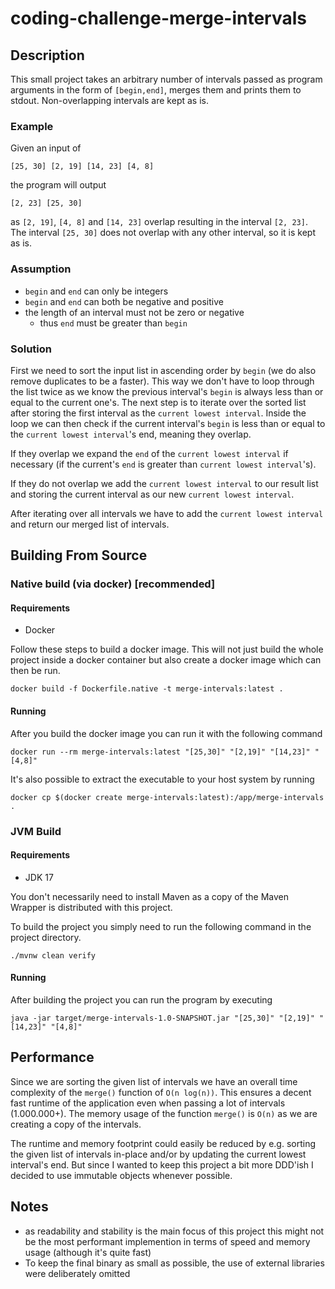 # coding-challenge-merge-intervals

## Description
This small project takes an arbitrary number of intervals passed as program arguments in the form of `[begin,end]`,
merges them and prints them to stdout. Non-overlapping intervals are kept as is.

### Example
Given an input of

```[25, 30] [2, 19] [14, 23] [4, 8]```

the program will output

```[2, 23] [25, 30]```

as ```[2, 19]```, ```[4, 8]``` and ```[14, 23]``` overlap resulting in the interval ```[2, 23]```.
The interval ```[25, 30]``` does not overlap with any other interval, so it is kept as is.

### Assumption
  * `begin` and `end` can only be integers
  * `begin` and `end` can both be negative and positive
  * the length of an interval must not be zero or negative
    * thus `end` must be greater than `begin`

### Solution
First we need to sort the input list in ascending order by `begin` (we do also remove duplicates to be a faster).
This way we don't have to loop through the list twice as we know the previous interval's `begin` is always
less than or equal to the current one's. The next step is to iterate over the sorted list after storing the first
interval as the `current lowest interval`. Inside the loop we can then check if the current interval's `begin` is less
than or equal to the `current lowest interval`'s end, meaning they overlap.

If they overlap we expand the `end` of the `current lowest interval` if necessary (if the current's `end` is greater
than `current lowest interval`'s).

If they do not overlap we add the `current lowest interval` to our result list and storing the current interval as our
new `current lowest interval`.

After iterating over all intervals we have to add the `current lowest interval` and return our merged list of intervals.

## Building From Source
### Native build (via docker) [recommended]
#### Requirements
* Docker

Follow these steps to build a docker image. This will not just build the whole project inside a docker container but
also create a docker image which can then be run. 

```shell
docker build -f Dockerfile.native -t merge-intervals:latest .
```

#### Running
After you build the docker image you can run it with the following command

```shell
docker run --rm merge-intervals:latest "[25,30]" "[2,19]" "[14,23]" "[4,8]"
```

It's also possible to extract the executable to your host system by running

```shell
docker cp $(docker create merge-intervals:latest):/app/merge-intervals .
```

### JVM Build 
#### Requirements
* JDK 17

You don't necessarily need to install Maven as a copy of the Maven Wrapper is distributed with this project.

To build the project you simply need to run the following command in the project directory.
  ```shell
  ./mvnw clean verify
  ```

#### Running
After building the project you can run the program by executing

  ```shell
  java -jar target/merge-intervals-1.0-SNAPSHOT.jar "[25,30]" "[2,19]" "[14,23]" "[4,8]"
  ```

## Performance
Since we are sorting the given list of intervals we have an overall time complexity of the `merge()` function of
`O(n log(n))`. This ensures a decent fast runtime of the application even when passing a lot of intervals (1.000.000+).
The memory usage of the function `merge()` is `O(n)` as we are creating a copy of the intervals.

The runtime and memory footprint could easily be reduced by e.g. sorting the given list of intervals in-place and/or by
updating the current lowest interval's end. But since I wanted to keep this project a bit more DDD'ish I decided to use
immutable objects whenever possible.

## Notes
  * as readability and stability is the main focus of this project this might not be the most performant implemention
    in terms of speed and memory usage (although it's quite fast)
  * To keep the final binary as small as possible, the use of external libraries were deliberately omitted 
